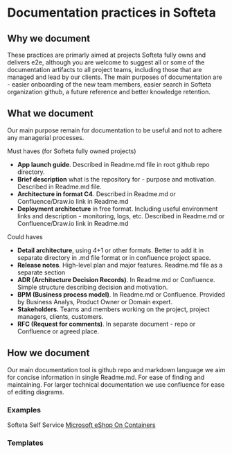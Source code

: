 # Documentation practices in Softeta

## Why we document

These practices are primarly aimed at projects Softeta fully owns and delivers e2e, although you are welcome to suggest all or some of the documentation artifacts to all project teams, including those that are managed and lead by our clients.
The main purposes of documentation are - easier onboarding of the new team members, easier search in Softeta organization github, a future reference and better knowledge retention.

## What we document

Our main purpose remain for documentation to be useful and not to adhere any managerial processes.

Must haves (for Softeta fully owned projects)

- **App launch guide**. Described in Readme.md file in root github repo directory.
- **Brief description** what is the repository for - purpose and motivation. Described in Readme.md file.
- **Architecture in format C4**. Described in Readme.md or Confluence/Draw.io link in Readme.md
- **Deployment architecture** in free format. Including useful environment links and description - monitoring, logs, etc. Described in Readme.md or Confluence/Draw.io link in Readme.md

Could haves

- **Detail architecture**, using 4+1 or other formats. Better to add it in separate directory in .md file format or in confluence project space.
- **Release notes**. High-level plan and major features. Readme.md file as a separate section
- **ADR (Architecture Decision Records)**. In Readme.md or Confluence. Simple structure describing decision and motivation.
- **BPM (Business process model)**. In Readme.md or Confluence. Provided by Business Analys, Product Owner or Domain expert.
- **Stakeholders**. Teams and members working on the project, project managers, clients, customers.
- **RFC (Request for comments)**. In separate document - repo or Confluence or agreed place.

## How we document

Our main documentation tool is github repo and markdown language we aim for concise information in single Readme.md. For ease of finding and maintaining.
For larger technical documentation we use confluence for ease of editing diagrams.

### Examples

Softeta Self Service
[Microsoft eShop On Containers](https://github.com/dotnet-architecture/eShopOnContainers)

### Templates
